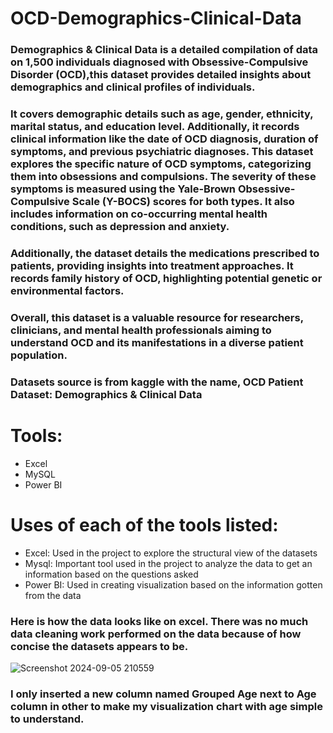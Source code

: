 # OCD-Demographics-Clinical-Data

### Demographics & Clinical Data is a detailed compilation of data on 1,500 individuals diagnosed with Obsessive-Compulsive Disorder (OCD),this dataset provides detailed insights about demographics and clinical profiles of individuals.
### It covers demographic details such as age, gender, ethnicity, marital status, and education level. Additionally, it records clinical information like the date of OCD diagnosis, duration of symptoms, and previous psychiatric diagnoses. This dataset explores the specific nature of OCD symptoms, categorizing them into obsessions and compulsions. The severity of these symptoms is measured using the Yale-Brown Obsessive-Compulsive Scale (Y-BOCS) scores for both types. It also includes information on co-occurring mental health conditions, such as depression and anxiety.
### Additionally, the dataset details the medications prescribed to patients, providing insights into treatment approaches. It records family history of OCD, highlighting potential genetic or environmental factors.

### Overall, this dataset is a valuable resource for researchers, clinicians, and mental health professionals aiming to understand OCD and its manifestations in a diverse patient population.
### Datasets source is from kaggle with the name, OCD Patient Dataset: Demographics & Clinical Data
# Tools:
- Excel
- MySQL
- Power BI

# Uses of each of the tools listed:
- Excel: Used in the project to explore the structural view of the datasets
 - Mysql: Important tool used in the project to analyze the data to get an information based on the questions asked
 - Power BI: Used in creating visualization based on the information gotten from the data

### Here is how the data looks like on excel. There was no much data cleaning work performed on the data because of how concise the datasets appears to be.

![Screenshot 2024-09-05 210559](https://github.com/user-attachments/assets/ad05bcfd-c289-4138-a627-d747f7de0ea6)

### I only inserted a new column named Grouped Age  next to Age column in other to make my visualization chart with age simple to understand.


 
